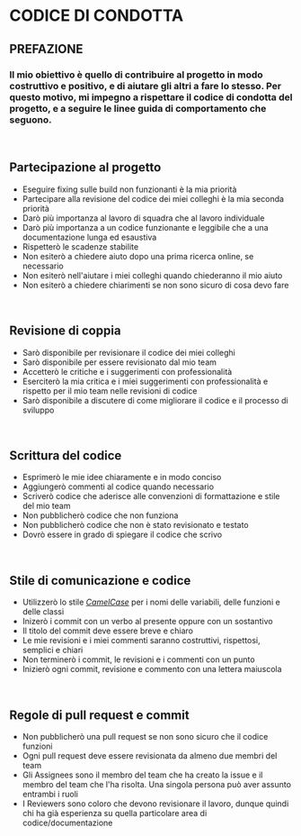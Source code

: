 # **CODICE DI CONDOTTA**

## **PREFAZIONE**
### Il mio obiettivo è quello di contribuire al progetto in modo costruttivo e positivo, e di aiutare gli altri a fare lo stesso. Per questo motivo, mi impegno a rispettare il codice di condotta del progetto, e a seguire le linee guida di comportamento che seguono.



<br >

## **Partecipazione al progetto**

*  Eseguire fixing sulle build non funzionanti è la mia priorità
* Partecipare alla revisione del codice dei miei colleghi è la mia seconda priorità
* Darò più importanza al lavoro di squadra che al lavoro individuale
* Darò più importanza a un codice funzionante e leggibile che a una documentazione lunga ed esaustiva
* Rispetterò le scadenze stabilite
* Non esiterò a chiedere aiuto dopo una prima ricerca online, se necessario
* Non esiterò nell'aiutare i miei colleghi quando chiederanno il mio aiuto
* Non esiterò a chiedere chiarimenti se non sono sicuro di cosa devo fare

<br >

## **Revisione di coppia**


* Sarò disponibile per revisionare il codice dei miei colleghi
* Sarò disponibile per essere revisionato dal mio team
* Accetterò le critiche e i suggerimenti con professionalità
* Eserciterò la mia critica e i miei suggerimenti con professionalità e rispetto per il mio team nelle revisioni di codice
* Sarò disponibile a discutere di come migliorare il codice e il processo di sviluppo

<br>

## **Scrittura del codice**

* Esprimerò le mie idee chiaramente e in modo conciso
* Aggiungerò commenti al codice quando necessario
* Scriverò codice che aderisce alle convenzioni di formattazione e stile del mio team
* Non pubblicherò codice che non funziona
* Non pubblicherò codice che non è stato revisionato e testato
* Dovrò essere in grado di spiegare il codice che scrivo

<br >

## **Stile di comunicazione e codice**



* Utilizzerò lo stile <i><a href="https://it.wikipedia.org/wiki/Notazione_a_cammello#:~:text=La%20notazione%20a%20cammello%20">CamelCase</a></i> per i nomi delle variabili, delle funzioni e delle classi
* Inizerò i commit con un verbo al presente oppure con un sostantivo
* Il titolo del commit deve essere breve e chiaro
* Le mie revisioni e i miei commenti saranno costruttivi, rispettosi, semplici e chiari
* Non terminerò i commit, le revisioni e i commenti con un punto
* Inizierò ogni commit, revisione e commento con una lettera maiuscola

<br >

## **Regole di pull request e commit**

* Non pubblicherò una pull request se non sono sicuro che il codice funzioni
* Ogni pull request deve essere revisionata da almeno due membri del team
* Gli Assignees sono il membro del team che ha creato la issue e il membro del team che l'ha risolta. Una singola persona può aver assunto entrambi i ruoli
* I Reviewers sono coloro che devono revisionare il lavoro, dunque quindi chi ha già esperienza su quella particolare area di codice/documentazione
